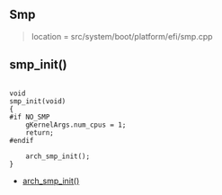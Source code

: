 

## Smp
> location = src/system/boot/platform/efi/smp.cpp

## smp_init()

```

void
smp_init(void)
{
#if NO_SMP
	gKernelArgs.num_cpus = 1;
	return;
#endif

	arch_smp_init();
}

```

* [arch_smp_init()](/boot/arch/x86/arch_smp#arch_smp_init)
